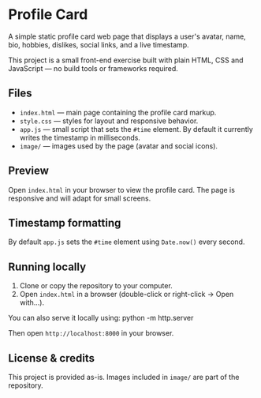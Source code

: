 # Profile Card

A simple static profile card web page that displays a user's avatar, name, bio, hobbies, dislikes, social links, and a live timestamp.

This project is a small front-end exercise built with plain HTML, CSS and JavaScript — no build tools or frameworks required.

## Files

- `index.html` — main page containing the profile card markup.
- `style.css` — styles for layout and responsive behavior.
- `app.js` — small script that sets the `#time` element. By default it currently writes the timestamp in milliseconds.
- `image/` — images used by the page (avatar and social icons).

## Preview

Open `index.html` in your browser to view the profile card. The page is responsive and will adapt for small screens.

## Timestamp formatting

By default `app.js` sets the `#time` element using `Date.now()` every second. 

## Running locally

1. Clone or copy the repository to your computer.
2. Open `index.html` in a browser (double-click or right-click -> Open with...).

You can also serve it locally using:
python -m http.server

Then open `http://localhost:8000` in your browser.

## License & credits

This project is provided as-is. Images included in `image/` are part of the repository.
